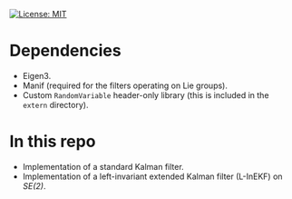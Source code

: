 [![License: MIT](https://camo.githubusercontent.com/2ff6a06f2f6e08b17783133ca7ebc23ce1f8ac4415eee8e835647b57048a8f0d/68747470733a2f2f696d672e736869656c64732e696f2f6769746875622f6c6963656e73652f6d6173686170652f6170697374617475732e737667)](LICENSE)


# Dependencies
* Eigen3.
* Manif (required for the filters operating on Lie groups).
* Custom `RandomVariable` header-only library (this is included in the `extern` directory).

# In this repo
* Implementation of a standard Kalman filter.
* Implementation of a left-invariant extended Kalman filter (L-InEKF) on *SE(2)*.
